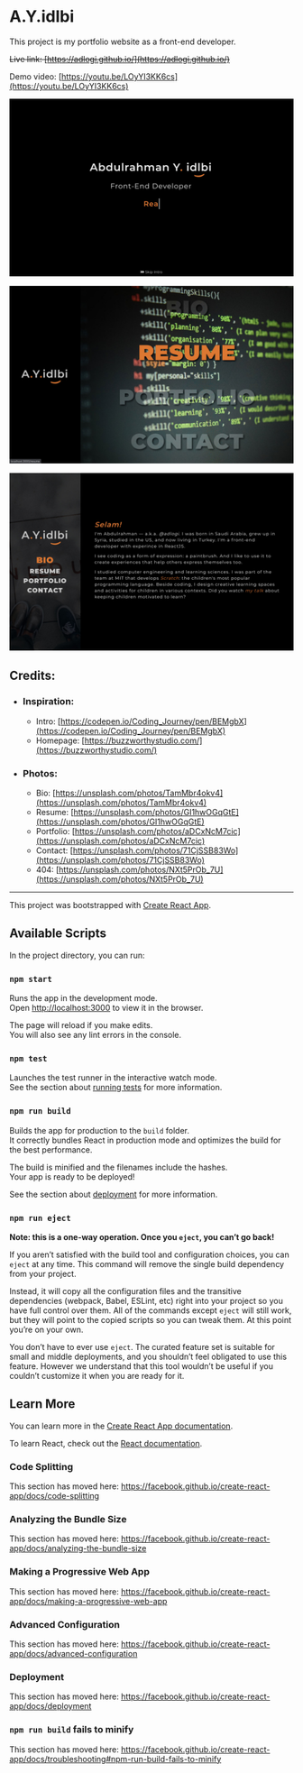 # A.Y.idlbi

This project is my portfolio website as a front-end developer.

~~Live link: [https://adlogi.github.io/](https://adlogi.github.io/)~~

Demo video: [https://youtu.be/LOyYI3KK6cs](https://youtu.be/LOyYI3KK6cs)

![Screenshot of Intro](./src/media/screenshot-1.jpg)

![Screenshot of Homepage](./src/media/screenshot-2.jpg)

![Screenshot of Bio](./src/media/screenshot-3.jpg)

## Credits:
* ### Inspiration:
  - Intro: [https://codepen.io/Coding_Journey/pen/BEMgbX](https://codepen.io/Coding_Journey/pen/BEMgbX)
  - Homepage: [https://buzzworthystudio.com/](https://buzzworthystudio.com/)
* ### Photos:
  - Bio: [https://unsplash.com/photos/TamMbr4okv4](https://unsplash.com/photos/TamMbr4okv4)
  - Resume: [https://unsplash.com/photos/GI1hwOGqGtE](https://unsplash.com/photos/GI1hwOGqGtE)
  - Portfolio: [https://unsplash.com/photos/aDCxNcM7cic](https://unsplash.com/photos/aDCxNcM7cic)
  - Contact: [https://unsplash.com/photos/71CjSSB83Wo](https://unsplash.com/photos/71CjSSB83Wo)
  - 404: [https://unsplash.com/photos/NXt5PrOb_7U](https://unsplash.com/photos/NXt5PrOb_7U)

---

This project was bootstrapped with [Create React App](https://github.com/facebook/create-react-app).

## Available Scripts

In the project directory, you can run:

### `npm start`

Runs the app in the development mode.<br />
Open [http://localhost:3000](http://localhost:3000) to view it in the browser.

The page will reload if you make edits.<br />
You will also see any lint errors in the console.

### `npm test`

Launches the test runner in the interactive watch mode.<br />
See the section about [running tests](https://facebook.github.io/create-react-app/docs/running-tests) for more information.

### `npm run build`

Builds the app for production to the `build` folder.<br />
It correctly bundles React in production mode and optimizes the build for the best performance.

The build is minified and the filenames include the hashes.<br />
Your app is ready to be deployed!

See the section about [deployment](https://facebook.github.io/create-react-app/docs/deployment) for more information.

### `npm run eject`

**Note: this is a one-way operation. Once you `eject`, you can’t go back!**

If you aren’t satisfied with the build tool and configuration choices, you can `eject` at any time. This command will remove the single build dependency from your project.

Instead, it will copy all the configuration files and the transitive dependencies (webpack, Babel, ESLint, etc) right into your project so you have full control over them. All of the commands except `eject` will still work, but they will point to the copied scripts so you can tweak them. At this point you’re on your own.

You don’t have to ever use `eject`. The curated feature set is suitable for small and middle deployments, and you shouldn’t feel obligated to use this feature. However we understand that this tool wouldn’t be useful if you couldn’t customize it when you are ready for it.

## Learn More

You can learn more in the [Create React App documentation](https://facebook.github.io/create-react-app/docs/getting-started).

To learn React, check out the [React documentation](https://reactjs.org/).

### Code Splitting

This section has moved here: https://facebook.github.io/create-react-app/docs/code-splitting

### Analyzing the Bundle Size

This section has moved here: https://facebook.github.io/create-react-app/docs/analyzing-the-bundle-size

### Making a Progressive Web App

This section has moved here: https://facebook.github.io/create-react-app/docs/making-a-progressive-web-app

### Advanced Configuration

This section has moved here: https://facebook.github.io/create-react-app/docs/advanced-configuration

### Deployment

This section has moved here: https://facebook.github.io/create-react-app/docs/deployment

### `npm run build` fails to minify

This section has moved here: https://facebook.github.io/create-react-app/docs/troubleshooting#npm-run-build-fails-to-minify
